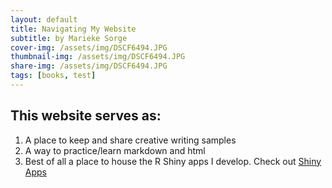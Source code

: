 ```yaml
---
layout: default
title: Navigating My Website
subtitle: by Marieke Sorge
cover-img: /assets/img/DSCF6494.JPG
thumbnail-img: /assets/img/DSCF6494.JPG
share-img: /assets/img/DSCF6494.JPG
tags: [books, test]
---
```

 
 ## This website serves as:  <br>
1. A place to keep and share creative writing samples <br>
2. A way to practice/learn markdown and html <br>
3. Best of all a place to house the R Shiny apps I develop. Check out [Shiny Apps]("https://mariekesorge.github.io/Shinyapps/")
